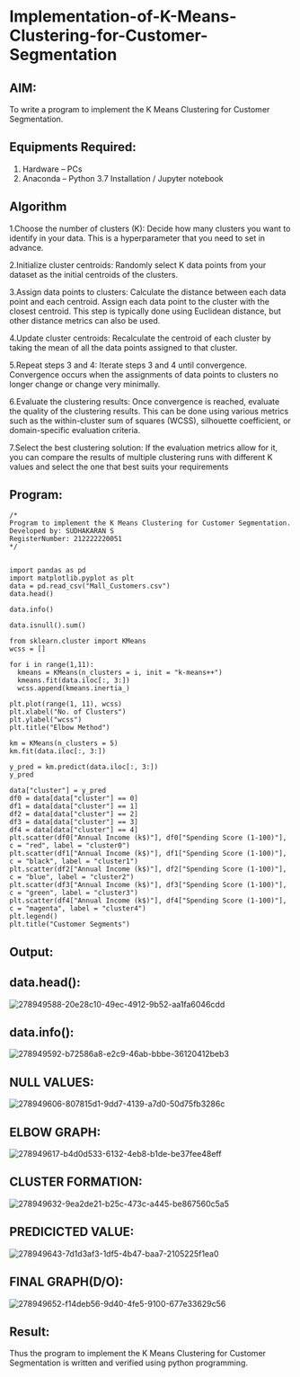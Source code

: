 # Implementation-of-K-Means-Clustering-for-Customer-Segmentation

## AIM:
To write a program to implement the K Means Clustering for Customer Segmentation.

## Equipments Required:
1. Hardware – PCs
2. Anaconda – Python 3.7 Installation / Jupyter notebook

## Algorithm
1.Choose the number of clusters (K): Decide how many clusters you want to identify in your data. This is a hyperparameter that you need to set in advance.

2.Initialize cluster centroids: Randomly select K data points from your dataset as the initial centroids of the clusters.

3.Assign data points to clusters: Calculate the distance between each data point and each centroid. Assign each data point to the cluster with the closest centroid. This step is typically done using Euclidean distance, but other distance metrics can also be used.

4.Update cluster centroids: Recalculate the centroid of each cluster by taking the mean of all the data points assigned to that cluster.

5.Repeat steps 3 and 4: Iterate steps 3 and 4 until convergence. Convergence occurs when the assignments of data points to clusters no longer change or change very minimally.

6.Evaluate the clustering results: Once convergence is reached, evaluate the quality of the clustering results. This can be done using various metrics such as the within-cluster sum of squares (WCSS), silhouette coefficient, or domain-specific evaluation criteria.

7.Select the best clustering solution: If the evaluation metrics allow for it, you can compare the results of multiple clustering runs with different K values and select the one that best suits your requirements



## Program:
```
/*
Program to implement the K Means Clustering for Customer Segmentation.
Developed by: SUDHAKARAN S
RegisterNumber: 212222220051
*/
```
```

import pandas as pd
import matplotlib.pyplot as plt
data = pd.read_csv("Mall_Customers.csv")
data.head()

data.info()

data.isnull().sum()

from sklearn.cluster import KMeans
wcss = []

for i in range(1,11):
  kmeans = KMeans(n_clusters = i, init = "k-means++")
  kmeans.fit(data.iloc[:, 3:])
  wcss.append(kmeans.inertia_)
  
plt.plot(range(1, 11), wcss)
plt.xlabel("No. of Clusters")
plt.ylabel("wcss")
plt.title("Elbow Method")

km = KMeans(n_clusters = 5)
km.fit(data.iloc[:, 3:])

y_pred = km.predict(data.iloc[:, 3:])
y_pred

data["cluster"] = y_pred
df0 = data[data["cluster"] == 0]
df1 = data[data["cluster"] == 1]
df2 = data[data["cluster"] == 2]
df3 = data[data["cluster"] == 3]
df4 = data[data["cluster"] == 4]
plt.scatter(df0["Annual Income (k$)"], df0["Spending Score (1-100)"], c = "red", label = "cluster0")
plt.scatter(df1["Annual Income (k$)"], df1["Spending Score (1-100)"], c = "black", label = "cluster1")
plt.scatter(df2["Annual Income (k$)"], df2["Spending Score (1-100)"], c = "blue", label = "cluster2")
plt.scatter(df3["Annual Income (k$)"], df3["Spending Score (1-100)"], c = "green", label = "cluster3")
plt.scatter(df4["Annual Income (k$)"], df4["Spending Score (1-100)"], c = "magenta", label = "cluster4")
plt.legend()
plt.title("Customer Segments")

```


## Output:

## data.head():
![278949588-20e28c10-49ec-4912-9b52-aa1fa6046cdd](https://github.com/820NaveenKumar208/Implementation-of-K-Means-Clustering-for-Customer-Segmentation/assets/154746066/d3776e69-b527-4c1f-a65e-e5d37163dff8)

## data.info():
![278949592-b72586a8-e2c9-46ab-bbbe-36120412beb3](https://github.com/820NaveenKumar208/Implementation-of-K-Means-Clustering-for-Customer-Segmentation/assets/154746066/797cd4a2-527f-410f-9368-85a612a0e17d)

## NULL VALUES:
![278949606-807815d1-9dd7-4139-a7d0-50d75fb3286c](https://github.com/820NaveenKumar208/Implementation-of-K-Means-Clustering-for-Customer-Segmentation/assets/154746066/15759e58-2730-4652-985b-5470276f9b3e)

## ELBOW GRAPH:

![278949617-b4d0d533-6132-4eb8-b1de-be37fee48eff](https://github.com/820NaveenKumar208/Implementation-of-K-Means-Clustering-for-Customer-Segmentation/assets/154746066/4dad7bce-e11a-4d1f-b692-c45c5fcb985e)

## CLUSTER FORMATION:
![278949632-9ea2de21-b25c-473c-a445-be867560c5a5](https://github.com/820NaveenKumar208/Implementation-of-K-Means-Clustering-for-Customer-Segmentation/assets/154746066/5e0d233e-911c-474d-af06-9ac98fe63291)


## PREDICICTED VALUE:
![278949643-7d1d3af3-1df5-4b47-baa7-2105225f1ea0](https://github.com/820NaveenKumar208/Implementation-of-K-Means-Clustering-for-Customer-Segmentation/assets/154746066/56a0ea3d-1271-40d8-a087-2a6511eff030)

## FINAL GRAPH(D/O):
![278949652-f14deb56-9d40-4fe5-9100-677e33629c56](https://github.com/820NaveenKumar208/Implementation-of-K-Means-Clustering-for-Customer-Segmentation/assets/154746066/9a92904f-ef70-492b-a399-7b1593874b43)



## Result:
Thus the program to implement the K Means Clustering for Customer Segmentation is written and verified using python programming.
